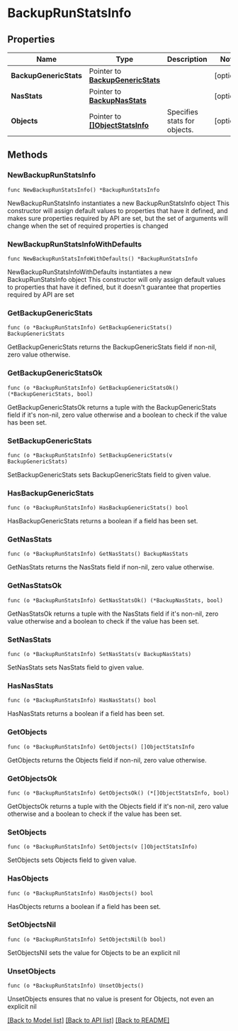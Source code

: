 # BackupRunStatsInfo

## Properties

Name | Type | Description | Notes
------------ | ------------- | ------------- | -------------
**BackupGenericStats** | Pointer to [**BackupGenericStats**](BackupGenericStats.md) |  | [optional] 
**NasStats** | Pointer to [**BackupNasStats**](BackupNasStats.md) |  | [optional] 
**Objects** | Pointer to [**[]ObjectStatsInfo**](ObjectStatsInfo.md) | Specifies stats for objects. | [optional] 

## Methods

### NewBackupRunStatsInfo

`func NewBackupRunStatsInfo() *BackupRunStatsInfo`

NewBackupRunStatsInfo instantiates a new BackupRunStatsInfo object
This constructor will assign default values to properties that have it defined,
and makes sure properties required by API are set, but the set of arguments
will change when the set of required properties is changed

### NewBackupRunStatsInfoWithDefaults

`func NewBackupRunStatsInfoWithDefaults() *BackupRunStatsInfo`

NewBackupRunStatsInfoWithDefaults instantiates a new BackupRunStatsInfo object
This constructor will only assign default values to properties that have it defined,
but it doesn't guarantee that properties required by API are set

### GetBackupGenericStats

`func (o *BackupRunStatsInfo) GetBackupGenericStats() BackupGenericStats`

GetBackupGenericStats returns the BackupGenericStats field if non-nil, zero value otherwise.

### GetBackupGenericStatsOk

`func (o *BackupRunStatsInfo) GetBackupGenericStatsOk() (*BackupGenericStats, bool)`

GetBackupGenericStatsOk returns a tuple with the BackupGenericStats field if it's non-nil, zero value otherwise
and a boolean to check if the value has been set.

### SetBackupGenericStats

`func (o *BackupRunStatsInfo) SetBackupGenericStats(v BackupGenericStats)`

SetBackupGenericStats sets BackupGenericStats field to given value.

### HasBackupGenericStats

`func (o *BackupRunStatsInfo) HasBackupGenericStats() bool`

HasBackupGenericStats returns a boolean if a field has been set.

### GetNasStats

`func (o *BackupRunStatsInfo) GetNasStats() BackupNasStats`

GetNasStats returns the NasStats field if non-nil, zero value otherwise.

### GetNasStatsOk

`func (o *BackupRunStatsInfo) GetNasStatsOk() (*BackupNasStats, bool)`

GetNasStatsOk returns a tuple with the NasStats field if it's non-nil, zero value otherwise
and a boolean to check if the value has been set.

### SetNasStats

`func (o *BackupRunStatsInfo) SetNasStats(v BackupNasStats)`

SetNasStats sets NasStats field to given value.

### HasNasStats

`func (o *BackupRunStatsInfo) HasNasStats() bool`

HasNasStats returns a boolean if a field has been set.

### GetObjects

`func (o *BackupRunStatsInfo) GetObjects() []ObjectStatsInfo`

GetObjects returns the Objects field if non-nil, zero value otherwise.

### GetObjectsOk

`func (o *BackupRunStatsInfo) GetObjectsOk() (*[]ObjectStatsInfo, bool)`

GetObjectsOk returns a tuple with the Objects field if it's non-nil, zero value otherwise
and a boolean to check if the value has been set.

### SetObjects

`func (o *BackupRunStatsInfo) SetObjects(v []ObjectStatsInfo)`

SetObjects sets Objects field to given value.

### HasObjects

`func (o *BackupRunStatsInfo) HasObjects() bool`

HasObjects returns a boolean if a field has been set.

### SetObjectsNil

`func (o *BackupRunStatsInfo) SetObjectsNil(b bool)`

 SetObjectsNil sets the value for Objects to be an explicit nil

### UnsetObjects
`func (o *BackupRunStatsInfo) UnsetObjects()`

UnsetObjects ensures that no value is present for Objects, not even an explicit nil

[[Back to Model list]](../README.md#documentation-for-models) [[Back to API list]](../README.md#documentation-for-api-endpoints) [[Back to README]](../README.md)


